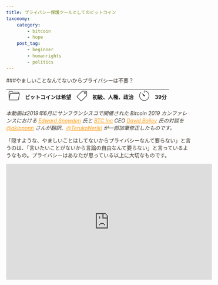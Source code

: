 ```yaml
---
title: プライバシー保護ツールとしてのビットコイン
taxonomy:
    category:
        - bitcoin
        - hope
    post_tag:
        - beginner
        - humanrights
        - politics
---
```


<style>
img[alt*="Category"], 
img[alt*="Tag"], 
img[alt*="Time"] {
    width:30px;
    height:30px;
    object-fit: cover;
}
p {
    color: #3d362d;
}
p img {
    text-align:center;
}
a {
    color: #ff9f1c;
}
a:hover {
    color: #2ec4b6;
}
</style>

<script type="text/javascript" src="//ajax.googleapis.com/ajax/libs/jquery/1.10.2/jquery.min.js"></script>
<script language="JavaScript">
$(document).ready( function () {
   $("a[href^='http']:not([href*='" + location.hostname + "'])").attr('target', '_blank');
})
</script>

###やましいことなんてないからプライバシーは不要？

|  ![Category](/_images/category.png)  |  ビットコインは希望  |  ![Tag](/_images/tag.png)  |  初級、人権、政治  | ![Time](/_images/timer.png)  |  39分  |
| ---- | ---- | ---- | ---- | ---- | ---- |

*本動画は2019年6月にサンフランシスコで開催された Bitcoin 2019 カンファレンスにおける [Edward Snowden](https://twitter.com/Snowden) 氏と [BTC Inc](https://b.tc/) CEO [David Bailey](https://twitter.com/DavidFBailey) 氏の対談を  [@akipponn](https://twitter.com/akipponn) さんが翻訳、[@TerukoNeriki](https://twitter.com/TerukoNeriki) が一部加筆修正したものです。*

「隠すような、やましいことはしてないからプライバシーなんて要らない」と言うのは、「言いたいことがないから言論の自由なんて要らない」と言っているようなもの。プライバシーはあなたが思っている以上に大切なものです。

<center><iframe width="560" height="315" src="https://www.youtube.com/embed/vmRmeBG7ZMI" title="YouTube video player" frameborder="0" allow="accelerometer; autoplay; clipboard-write; encrypted-media; gyroscope; picture-in-picture" allowfullscreen></iframe></center>